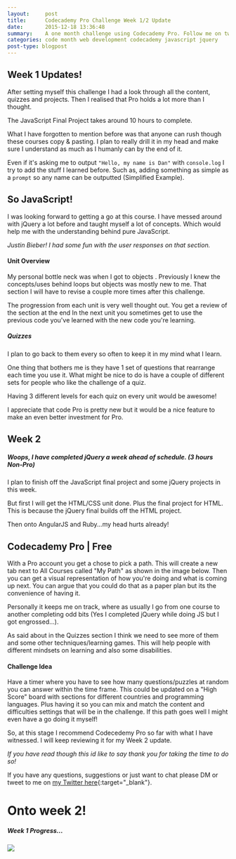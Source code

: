 ```yaml
---
layout:     post
title:      Codecademy Pro Challenge Week 1/2 Update
date:       2015-12-18 13:36:48
summary:    A one month challenge using Codecademy Pro. Follow me on twitter for updates. HTML/CSS, Javascript,  jQuery, AngularJS, Ruby. Read about week 1 and what I think about Pro features. Javascript & jQuery!
categories: code month web development codecademy javascript jquery
post-type: blogpost
---
```


## Week 1 Updates!

After setting myself this challenge I had a look through all the content, quizzes and projects. Then I realised that Pro holds a lot more than I thought.

The JavaScript Final Project takes around 10 hours to complete.

What I have forgotten to mention before was that anyone can rush though these courses copy & pasting. I plan to really drill it in my head and make sure I understand as much as I humanly can by the end of it.

Even if it's asking me to output `"Hello, my name is Dan"` with `console.log` I try to add the stuff I learned before. Such as, adding something as simple as a  `prompt` so any name can be outputted (Simplified Example).

## So JavaScript!

I was looking forward to getting a go at this course. I have messed around with jQuery a lot before and taught myself a lot of concepts. Which would help me with the understanding behind pure JavaScript.

*Justin Bieber! I had some fun with the user responses on that section.*

#### Unit Overview

My personal bottle neck was when I got to objects . Previously I knew the concepts/uses behind loops but objects was mostly new to me. That section I will have to revise a couple more times after this challenge.

The progression from each unit is very well thought out. You get a review of the section at the end In the next unit you sometimes get to use the previous code you've learned with the new code you're learning.


##### Quizzes
I plan to go back to them every so often to keep it in my mind what I learn.

One thing that bothers me is they have 1 set of questions that rearrange each time you use it. What might be nice to do is have a couple of different sets for people who like the challenge of a quiz.

Having 3 different levels for each quiz on every unit would be awesome!

I appreciate that code Pro is pretty new but it would be a nice feature to make an even better investment for Pro.


## Week 2

##### Woops, I have completed jQuery a week ahead of schedule. (3 hours Non-Pro)

I plan to finish off the JavaScript final project and some jQuery projects in this week.

But first I will get the HTML/CSS unit done. Plus the final project for HTML. This is because the jQuery final builds off the HTML project.

Then onto AngularJS and Ruby...my head hurts already!

## Codecademy Pro | Free
With a Pro account you get a chose to pick a path. This will create a new tab next to All Courses called "My Path" as shown in the image below. Then you can get a visual representation of how you're doing and what is coming up next. You can argue that you could do that as a paper plan but its the convenience of having it.

Personally it keeps me on track, where as usually I go from one course to another completing odd bits (Yes I completed jQuery while doing JS but I got engrossed...).

As said about in the Quizzes section I think we need to see more of them and some other techniques/learning games. This will help people with different mindsets on learning and also some disabilities.


#### Challenge Idea
Have a timer where you have to see how many questions/puzzles at random you can answer within the time frame. This could be updated on a "High Score" board with sections for different countries and programming languages. Plus having it so you can mix and match the content and difficulties settings that will be in the challenge. If this path goes well I might even have a go doing it myself!

So, at this stage I recommend Codecedemy Pro so far with what I have witnessed. I will keep reviewing it for my Week 2 update.

*If you have read though this id like to say thank you for taking the time to do so!*

If you have any questions, suggestions or just want to chat please DM or tweet to me on [my Twitter here](https://twitter.com/DanBDesigns){:target="_blank"}.

# Onto week 2!

##### Week 1 Progress...
<img src="{{ site.baseurl }}/images/code-month/progress-02.jpg">
